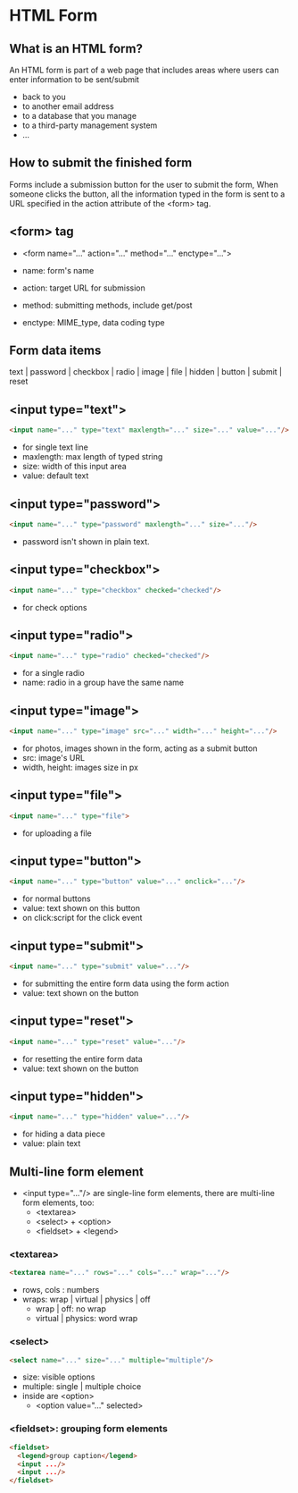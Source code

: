 # HTML Form

## What is an HTML form?
An HTML form is part of a web page that includes areas where users can enter information to be sent/submit
- back to you
- to another email address
- to a database that you manage
- to a third-party management system
- ...

## How to submit the finished form
Forms include a submission button for the user to submit the form, When someone clicks the button, all the information typed in the form is sent to a URL specified in the action attribute of the &lt;form&gt; tag.

## &lt;form&gt; tag
- &lt;form name="..." action="..." method="..." enctype="..."&gt;

- name: form's name
- action: target URL for submission
- method: submitting methods, include get/post
- enctype: MIME_type, data coding type

## Form data items
text | password | checkbox | radio | image | file | hidden | button | submit | reset

## &lt;input type="text"&gt;
``` html
<input name="..." type="text" maxlength="..." size="..." value="..."/>
```
- for single text line
- maxlength: max length of typed string
- size: width of this input area
- value: default text

## &lt;input type="password"&gt;
``` html
<input name="..." type="password" maxlength="..." size="..."/>
```
- password isn't shown in plain text.

## &lt;input type="checkbox"&gt;
``` html
<input name="..." type="checkbox" checked="checked"/>
```
- for check options

## &lt;input type="radio"&gt;
``` html
<input name="..." type="radio" checked="checked"/>
```
- for a single radio
- name: radio in a group have the same name

## &lt;input type="image"&gt;
``` html
<input name="..." type="image" src="..." width="..." height="..."/>
```
- for photos, images shown in the form, acting as a submit button
- src: image's URL
- width, height: images size in px

## &lt;input type="file"&gt;
``` html
<input name="..." type="file">
```
- for uploading a file

## &lt;input type="button"&gt;
``` html
<input name="..." type="button" value="..." onclick="..."/>
```
- for normal buttons
- value: text shown on this button
- on click:script for the click event

## &lt;input type="submit"&gt;
``` html
<input name="..." type="submit" value="..."/>
```
- for submitting the entire form data using the form action
- value: text shown on the button

## &lt;input type="reset"&gt;
``` html
<input name="..." type="reset" value="..."/>
```
- for resetting the entire form data
- value: text shown on the button

## &lt;input type="hidden"&gt;
``` html
<input name="..." type="hidden" value="..."/>
```
- for hiding a data piece
- value: plain text

## Multi-line form element
- &lt;input type="..."/&gt; are single-line form elements, there are multi-line form elements, too:
    - &lt;textarea&gt;
    - &lt;select&gt; + &lt;option&gt;
    - &lt;fieldset&gt; + &lt;legend&gt;

### &lt;textarea&gt;
``` html
<textarea name="..." rows="..." cols="..." wrap="..."/>
```
- rows, cols : numbers
- wraps: wrap | virtual | physics | off
    - wrap | off: no wrap
    - virtual | physics: word wrap

### &lt;select&gt;
``` html
<select name="..." size="..." multiple="multiple"/>
```
- size: visible options
- multiple: single | multiple choice
- inside are &lt;option&gt;
    - &lt;option value="..." selected&gt;

### &lt;fieldset&gt;: grouping form elements
``` html
<fieldset>
  <legend>group caption</legend>
  <input .../>
  <input .../>
</fieldset>
```